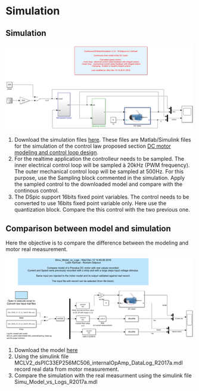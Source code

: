 # Simulation

## Simulation

![Double precision simulation](.gitbook/assets/figuresimu.png)

1. Download the simulation files [here](https://github.com/rdelpoux/INSA_TP_CommandeTempsReel_MCC/raw/master/LABMatlabFiles/01_Simulation/Simulation.zip). These files are Matlab/Simulink files for the simulation of the control law proposed section [DC motor modeling and control loop design](https://rtdc.ctrl-elec.fr/control-loop-design).
2. For the realtime application the controlleur needs to be sampled. The inner electrical control loop will be sampled à 20kHz \(PWM frequency\). The outer mechanical control loop will be sampled at 500Hz. For this purpose, use the Sampling block commented in the simulation. Apply the sampled control to the downloaded model and compare with the continous control.
3. The DSpic support 16bits fixed point variables. The control needs to be converted to use 16bits fixed point variable only. Here use the quantization block. Compare the this control with the two previous one.

## Comparison between model and simulation

Here the objective is to compare the difference between the modeling and motor real measurement.

![Model vs Logs](.gitbook/assets/modelvslog.png)

1. Download the model [here](https://github.com/rdelpoux/INSA_TP_CommandeTempsReel_MCC/raw/master/LABMatlabFiles/05_Log_Validation/LogVsSimu.zip)
2. Using the simulink file MCLV2\_dsPIC33EP256MC506\_internalOpAmp\_DataLog\_R2017a.mdl record real data from motor measurement.
3. Compare the simulation with the real measurment using the simulink file Simu\_Model\_vs\_Logs\_R2017a.mdl

